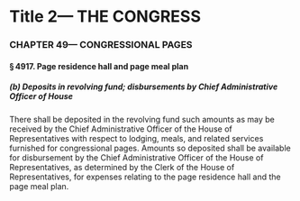 
# Title 2— THE CONGRESS
### CHAPTER 49— CONGRESSIONAL PAGES
#### § 4917. Page residence hall and page meal plan
##### (b) Deposits in revolving fund; disbursements by Chief Administrative Officer of House

There shall be deposited in the revolving fund such amounts as may be received by the Chief Administrative Officer of the House of Representatives with respect to lodging, meals, and related services furnished for congressional pages. Amounts so deposited shall be available for disbursement by the Chief Administrative Officer of the House of Representatives, as determined by the Clerk of the House of Representatives, for expenses relating to the page residence hall and the page meal plan.
